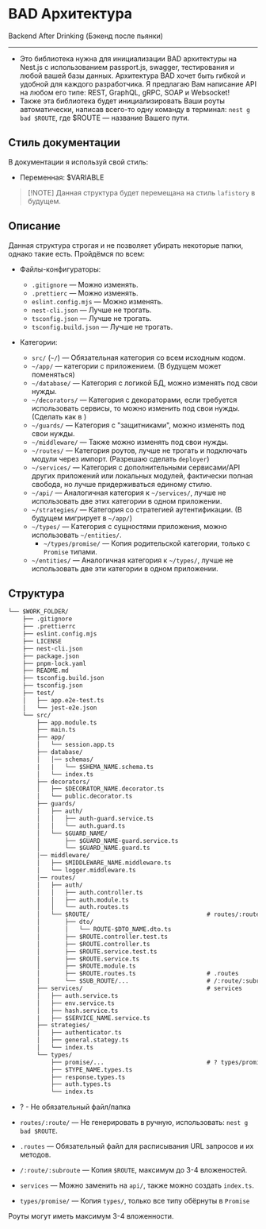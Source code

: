 # BAD Архитектура

Backend After Drinking (Бэкенд после пьянки)

---

- Это библиотека нужна для инициализации BAD архитектуры на Nest.js с
  использованием passport.js, swagger, тестирования и любой вашей базы
  данных. Архитектура BAD хочет быть гибкой и удобной для каждого
  разработчика. Я предлагаю Вам написание API на любом его типе: REST,
  GraphQL, gRPC, SOAP и Websocket!
- Также эта библиотека будет инициализировать Ваши роуты
  автоматически, написав всего-то одну команду в терминал:
  `nest g bad $ROUTE`, где $ROUTE — название Вашего пути.

## Стиль документации

В документации я используй свой стиль:

- Переменная: $VARIABLE

> [!NOTE] Данная структура будет перемещана на стиль `lafistory` в
> будущем.

## Описание

Данная структура строгая и не позволяет убирать некоторые папки,
однако такие есть. Пройдёмся по всем:

- Файлы-конфигураторы:
  - `.gitignore` — Можно изменять.
  - `.prettierc` — Можно изменять.
  - `eslint.config.mjs` — Можно изменять.
  - `nest-cli.json` — Лучше не трогать.
  - `tsconfig.json` — Лучше не трогать.
  - `tsconfig.build.json` — Лучше не трогать.

- Категории:
  - `src/` (`~/`) — Обязательная категория со всем исходным кодом.
  - `~/app/` — категории с приложением. (В будущем может поменяться)
  - `~/database/` — Категория с логикой БД, можно изменять под свои
    нужды.
  - `~/decorators/` — Категория с декораторами, если требуется
    использовать сервисы, то можно изменить под свои нужды. (Сделать
    как в )
  - `~/guards/` — Категория с "защитниками", можно изменять под свои
    нужды.
  - `~/middleware/` — Также можно изменять под свои нужды.
  - `~/routes/` — Категория роутов, лучше не трогать и подключать
    модули через импорт. (Разрешаю сделать `deployer`)
  - `~/services/` — Категория с дополнительными сервисами/API других
    приложений или локальных модулей, фактически полная свобода, но
    лучше придерживаться единому стилю.
  - `~/api/` — Аналогичная категория к `~/services/`, лучше не
    использовать две этих категории в одном приложении.
  - `~/strategies/` — Категория со стратегией аутентификации. (В
    будущем мигрирует в `~/app/`)
  - `~/types/` — Категория с сущностями приложения, можно использовать
    `~/entities/`.
    - `~/types/promise/` — Копия родительской категории, только с
      `Promise` типами.
  - `~/entities/` — Аналогичная категория к `~/types/`, лучше не
    использовать две эти категории в одном приложении.

## Структура

```txt
└── $WORK_FOLDER/
    ├── .gitignore
    ├── .prettierrc
    ├── eslint.config.mjs
    ├── LICENSE
    ├── nest-cli.json
    ├── package.json
    ├── pnpm-lock.yaml
    ├── README.md
    ├── tsconfig.build.json
    ├── tsconfig.json
    ├── test/
    │   ├── app.e2e-test.ts
    │   └── jest-e2e.json
    └── src/
        ├── app.module.ts
        ├── main.ts
        ├── app/
        │   └── session.app.ts
        ├── database/
        │   │── schemas/
        |   |   └── $SHEMA_NAME.schema.ts
        │   └── index.ts
        ├── decorators/
        │   ├── $DECORATOR_NAME.decorator.ts
        │   └── public.decorator.ts
        ├── guards/
        │   ├── auth/
        │   │   ├── auth-guard.service.ts
        │   │   └── auth.guard.ts
        │   └── $GUARD_NAME/
        │       ├── $GUARD_NAME-guard.service.ts
        │       └── $GUARD_NAME.guard.ts
        │── middleware/
        │   ├── $MIDDLEWARE_NAME.middleware.ts
        │   └── logger.middleware.ts
        │── routes/
        │   ├── auth/
        │   │   ├── auth.controller.ts
        │   │   ├── auth.module.ts
        │   │   └── auth.routes.ts
        │   └── $ROUTE/                                 # routes/:route/
        │       ├── dto/
        │       │   └── ROUTE-$DTO_NAME.dto.ts
        │       ├── $ROUTE.controller.test.ts
        │       ├── $ROUTE.controller.ts
        │       ├── $ROUTE.service.test.ts
        │       ├── $ROUTE.service.ts
        │       ├── $ROUTE.module.ts
        │       ├── $ROUTE.routes.ts                    # .routes
        │       └── $SUB_ROUTE/...                      # /:route/:subroute
        ├── services/                                   # services
        │   ├── auth.service.ts
        │   ├── env.service.ts
        │   ├── hash.service.ts
        |   ├── $SERVICE_NAME.service.ts
        ├── strategies/
        │   ├── authenticator.ts
        │   ├── general.stategy.ts
        │   └── index.ts
        └── types/
            ├── promise/...                             # ? types/promise/
            ├── $TYPE_NAME.types.ts
            ├── response.types.ts
            ├── auth.types.ts
            └── index.ts
```

- ? - Не обязательный файл/папка

- `routes/:route/` — Не генерировать в ручную, использовать:
  `nest g bad $ROUTE`.
- `.routes` — Обязательный файл для расписывания URL запросов и их
  методов.
- `/:route/:subroute` — Копия `$ROUTE`, максимум до 3-4 вложеностей.
- `services` — Можно заменить на `api/`, также можно создать
  `index.ts`.
- `types/promise/` — Копия `types/`, только все типу обёрнуты в
  `Promise`

Роуты могут иметь максимум 3-4 вложенности.
